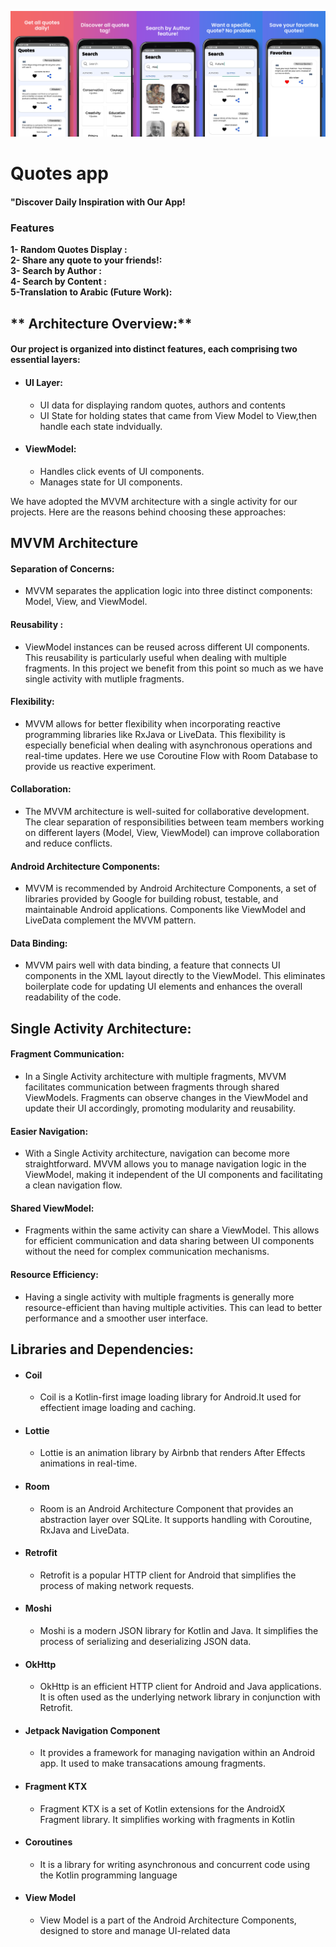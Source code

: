 
![](https://raw.githubusercontent.com/AmrMagdyElmoogy/Quotes/main/app/src/main/res/anim/MergedImages.png)
# Quotes app 
####  "Discover Daily Inspiration with Our App!

### Features

**1- Random Quotes Display :**   
**2- Share any quote to your friends!:**   
**3- Search by Author :**  
**4- Search by Content :**   
**5-Translation to Arabic (Future Work):**
  
## ** Architecture Overview:**

####    Our project is organized into distinct features, each comprising two essential layers:
  + #### UI Layer:   
       + UI data for displaying random quotes, authors and contents 
	   + UI State for holding states that came from View Model to View,then handle each state indvidually. 
	   
	   
	   
 + ####  ViewModel:
     +  Handles click events of UI components.
     +   Manages state for UI components.
	
	
We have adopted the MVVM architecture with a single activity for our projects. Here are the reasons behind choosing these approaches:

##  **MVVM Architecture**

  ####  Separation of Concerns:   
   - MVVM separates the application logic into three distinct components: Model, View, and ViewModel. 

  #### Reusability :
 - ViewModel instances can be reused across different UI components. This reusability is particularly useful when dealing with multiple fragments. In this project we benefit from this point so much as we have single activity with mutliple fragments.

  #### Flexibility:   
   - MVVM allows for better flexibility when incorporating reactive programming libraries like RxJava or LiveData. This flexibility is especially beneficial when dealing with asynchronous operations and real-time updates. Here we use Coroutine Flow with Room Database to provide us reactive experiment.

  #### Collaboration:   
   - The MVVM architecture is well-suited for collaborative development. The clear separation of responsibilities between team members working on different layers (Model, View, ViewModel) can improve collaboration and reduce conflicts.

  #### Android Architecture Components:
 - MVVM is recommended by Android Architecture Components, a set of libraries provided by Google for building robust, testable, and maintainable Android applications. Components like ViewModel and LiveData complement the MVVM pattern.

  #### Data Binding: 
   - MVVM pairs well with data binding, a feature that connects UI components in the XML layout directly to the ViewModel. This eliminates boilerplate code for updating UI elements and enhances the overall readability of the code.

##     Single Activity Architecture:  

#### Fragment Communication:

  + In a Single Activity architecture with multiple fragments, MVVM facilitates communication between fragments through shared ViewModels. Fragments can observe changes in the ViewModel and update their UI accordingly, promoting modularity and reusability. 
  
####  Easier Navigation:
  + With a Single Activity architecture, navigation can become more straightforward. MVVM allows you to manage navigation logic in the ViewModel, making it independent of the UI components and facilitating a clean navigation flow. 
  
#### Shared ViewModel: 
  + Fragments within the same activity can share a ViewModel. This allows for efficient communication and data sharing between UI components without the need for complex communication mechanisms.
  
####   Resource Efficiency:
 + Having a single activity with multiple fragments is generally more resource-efficient than having multiple activities. This can lead to better performance and a smoother user interface.
  
  
## Libraries and Dependencies: 
 + #### Coil 
   + Coil is a Kotlin-first image loading library for Android.It used for effectient image loading and caching. 
   
 + #### Lottie 
   + Lottie is an animation library by Airbnb that renders After Effects animations in real-time. 
   
 + #### Room 
   + Room is an Android Architecture Component that provides an abstraction layer over SQLite. It supports handling with Coroutine, RxJava and LiveData.
   
 + #### Retrofit 
   + Retrofit is a popular HTTP client for Android that simplifies the process of making network requests.
   
 + #### Moshi 
   + Moshi is a modern JSON library for Kotlin and Java. It simplifies the process of serializing and deserializing JSON data.
   
 + #### OkHttp 
   + OkHttp is an efficient HTTP client for Android and Java applications. It is often used as the underlying network library in conjunction with Retrofit.

 + #### Jetpack Navigation Component 
   +  It provides a framework for managing navigation within an Android app. It used to make transacations amoung fragments.
   
 + #### Fragment KTX 
   + Fragment KTX is a set of Kotlin extensions for the AndroidX Fragment library. It simplifies working with fragments in Kotlin
   
 + #### Coroutines 
   + It is a library for writing asynchronous and concurrent code using the Kotlin programming language
   
 + #### View Model 
   + View Model is a part of the Android Architecture Components, designed to store and manage UI-related data

